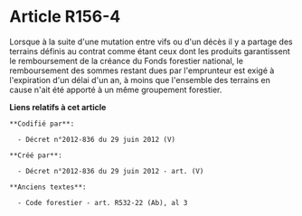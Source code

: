 # Article R156-4

Lorsque à la suite d'une mutation entre vifs ou d'un décès il y a partage des terrains définis au contrat comme étant ceux
dont les produits garantissent le remboursement de la créance du Fonds forestier national, le remboursement des sommes
restant dues par l'emprunteur est exigé à l'expiration d'un délai d'un an, à moins que l'ensemble des terrains en cause n'ait
été apporté à un même groupement forestier.

**Liens relatifs à cet article**

	**Codifié par**:

	  - Décret n°2012-836 du 29 juin 2012 (V)

	**Créé par**:

	  - Décret n°2012-836 du 29 juin 2012 - art. (V)

	**Anciens textes**:

	  - Code forestier - art. R532-22 (Ab), al 3
